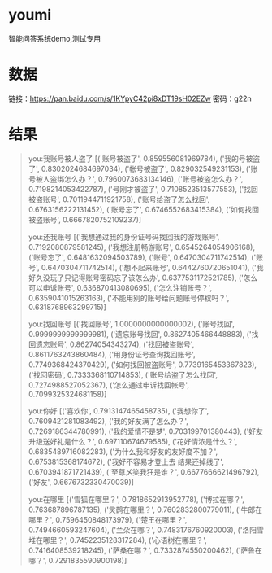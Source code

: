# youmi
智能问答系统demo,测试专用

# 数据
链接：https://pan.baidu.com/s/1KYpyC42pi8xDT19sH02EZw 密码：g22n

# 结果
>you:我账号被人盗了
[('账号被盗了', 0.859556081969784), ('我的号被盗了', 0.8302024684697034), ('帐号被盗了', 0.829032549231153), ('账号被人盗绑怎么办？', 0.7960073683134146), ('账号被盗怎么办？', 0.7198214053422787), ('号刚才被盗了', 0.7108523513577553), ('找回被盗账号', 0.7011944711921758), ('账号给盗了怎么找回', 0.6763156222131452), ('账号忘了', 0.6746552683415384), ('如何找回被盗账号', 0.6667820752109237)]
>
>you:还我账号
[('我想通过我的身份证号码找回我的游戏账号', 0.7192080879581245), ('我想注册畅游账号', 0.6545264054906168), ('账号忘了', 0.6481632094503789), ('账号', 0.6470304711742514), ('账号', 0.6470304711742514), ('想不起来账号', 0.6442760720651041), ('我好久没玩了只记得账号密码忘了该怎么办', 0.6377531172521785), ('怎么可以申诉账号', 0.636870413080695), ('怎么注销账号？', 0.6359041015263163), ('不能用别的账号给问题账号停权吗？', 0.6318768963299715)]
>
>you:找回账号
[('找回账号', 1.0000000000000002), ('账号找回', 0.9999999999999981), ('遗忘账号找回', 0.8627405466448883), ('找回遗忘账号', 0.86274054343274), ('找回被盗账号', 0.8611763243860484), ('用身份证号查询找回账号', 0.7749368424370429), ('如何找回被盗账号', 0.7739165453367823), ('找回密码', 0.7333368110714853), ('账号给盗了怎么找回', 0.7274988527052367), ('怎么通过申诉找回帐号', 0.7099325324681158)]
>
>you:你好
[('喜欢你', 0.7913147465458735), ('我想你了', 0.7609421281083492), ('我的好友满了怎么办？', 0.7269186344780991), ('我的爱情不是梦', 0.703199701380443), ('好友升级送好礼是什么？', 0.697110674679585), ('花好情浓是什么？', 0.6835489716082283), ('为什么我和好友的友好度不加？', 0.6753815368174672), ('我好不容易才登上去 结果还掉线了', 0.6703941871721439), ('至尊乄笑我狂是谁？', 0.6677666621496792), ('好友', 0.6676732330470039)]
>
>you:在哪里
[('雪狐在哪里？', 0.7818652913952778), ('博拉在哪？', 0.763687896787135), ('灵鹊在哪里？', 0.7602832800779011), ('牛郎在哪里？', 0.7596450848173979), ('楚王在哪里？', 0.7494660593247604), ('兰朵在哪？', 0.7483176760920003), ('洛阳雪堆在哪里？', 0.7452235128317284), ('心语树在哪里？', 0.7416408539218245), ('萨桑在哪？', 0.7332874550200462), ('萨鲁在哪？', 0.7291835590900198)]


